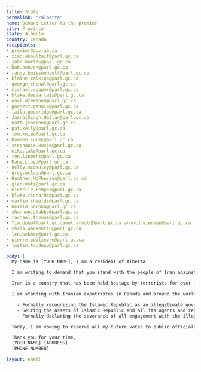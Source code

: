 ```yaml
---
title: State
permalink: "/alberta"
name: Demand Letter to the premier
city: Province
state: Alberta
country: Canada
recipients:
- premier@gov.ab.ca
- ziad.aboultaif@parl.gc.ca
- john.barlow@parl.gc.ca
- bob.benzen@parl.gc.ca
- randy.boissonnault@parl.gc.ca
- blaine.calkins@parl.gc.ca
- george.chahal@parl.gc.ca
- michael.cooper@parl.gc.ca
- blake.desjarlais@parl.gc.ca
- earl.dreeshen@parl.gc.ca
- garnett.genuis@parl.gc.ca
- laila.goodridge@parl.gc.ca
- JasrajSingh.Hallan@parl.gc.ca
- matt.jeneroux@parl.gc.ca
- pat.kelly@parl.gc.ca
- tom.kmiec@parl.gc.ca
- Damien.Kurek@parl.gc.ca
- stephanie.kusie@parl.gc.ca
- mike.lake@parl.gc.ca
- ron.liepert@parl.gc.ca
- Dane.Lloyd@parl.gc.ca
- kelly.mccauley@parl.gc.ca
- greg.mclean@parl.gc.ca
- Heather.McPherson@parl.gc.ca
- glen.motz@parl.gc.ca
- michelle.rempel@parl.gc.ca
- blake.richards@parl.gc.ca
- martin.shields@parl.gc.ca
- Gerald.Soroka@parl.gc.ca
- shannon.stubbs@parl.gc.ca
- rachael.thomas@parl.gc.ca
- Tim.Uppal@parl.gc.camel.arnold@parl.gc.ca arnold.viersen@parl.gc.ca
- chris.warkentin@parl.gc.ca
- len.webber@parl.gc.ca
- pierre.poilievre@parl.gc.ca
- justin.trudeau@parl.gc.ca

body: |
  My name is [YOUR NAME], I am a resident of Alberta.

  I am writing to demand that you stand with the people of Iran against the regime of the Islamic Republic. In the past, Western governments have paid lip service to solidarity with the people of Iran, but in the next breath, they have allowed regime officials to immigrate to western countries with millions of dollars of stolen money to live lives of luxury; they have, directly or indirectly through intermediaries, made deals with the Islamic Republic that have led to its sustenance.

  Iran is a country that has been held hostage by terrorists for over four decades. This regime is the number one state sponsor of terrorism in the Middle East. They have shot down passenger planes as a political maneuver. They regularly use torture and sadism as a means to maintain their grip on power. It is an outrage that all members of the regime apparatus are not recognized as terrorists, that deals continue to be made with them via backchannels, and that the support for the brave people of Iran has stopped at mere statements.

  I am standing with Iranian expatriates in Canada and around the world and with the the millions of Iranians who are bravely facing this regime on their streets.  I demand that yourself and Alberta meaningfully do the same by:

    - Formally recognizing the Islamic Republic as an illegitimate government and the Islamic Revolutionary Guards Corps as a terrorist organization, 
    - Seizing the assets of Islamic Republic and all its agents and releasing them only to a legitimate government of Iran,
    - Formally declaring the severance of all engagement with the illegitimate regime.

  Today, I am vowing to reserve all my future votes to public officials and parties who stand with the brave people of Iran, regardless of all other considerations.

  Thank you for your time,
  [YOUR NAME] [ADDRESS]
  [PHONE NUMBER]

layout: email
---
```


